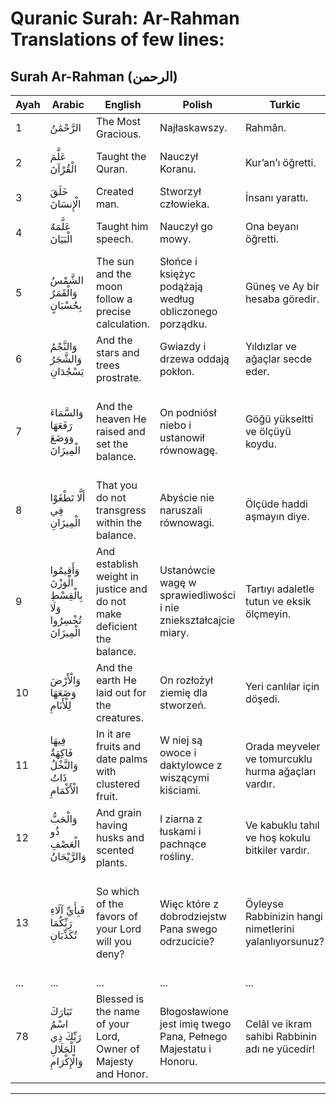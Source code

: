 # Quranic Surah: Ar-Rahman Translations of few lines:

## Surah Ar-Rahman (الرحمن)

| Ayah | Arabic | English | Polish | Turkic | Bangla |
|------|---------|---------|--------|--------|--------|
| 1 | الرَّحْمَٰنُ | The Most Gracious. | Najłaskawszy. | Rahmân. | পরম দয়ালু। |
| 2 | عَلَّمَ الْقُرْآنَ | Taught the Quran. | Nauczył Koranu. | Kur’an’ı öğretti. | কুরআন শিক্ষা দিয়েছেন। |
| 3 | خَلَقَ الْإِنسَانَ | Created man. | Stworzył człowieka. | İnsanı yarattı. | মানুষ সৃষ্টি করেছেন। |
| 4 | عَلَّمَهُ الْبَيَانَ | Taught him speech. | Nauczył go mowy. | Ona beyanı öğretti. | তাকে ভাষা শিক্ষা দিয়েছেন। |
| 5 | الشَّمْسُ وَالْقَمَرُ بِحُسْبَانٍ | The sun and the moon follow a precise calculation. | Słońce i księżyc podążają według obliczonego porządku. | Güneş ve Ay bir hesaba göredir. | সূর্য ও চন্দ্র নির্ধারিত নিয়ম অনুযায়ী চলে। |
| 6 | وَالنَّجْمُ وَالشَّجَرُ يَسْجُدَانِ | And the stars and trees prostrate. | Gwiazdy i drzewa oddają pokłon. | Yıldızlar ve ağaçlar secde eder. | তারকা ও গাছ সিজদা করে। |
| 7 | وَالسَّمَاءَ رَفَعَهَا وَوَضَعَ الْمِيزَانَ | And the heaven He raised and set the balance. | On podniósł niebo i ustanowił równowagę. | Göğü yükseltti ve ölçüyü koydu. | তিনি আকাশকে উঁচু করেছেন এবং সমতা স্থাপন করেছেন। |
| 8 | أَلَّا تَطْغَوْا فِي الْمِيزَانِ | That you do not transgress within the balance. | Abyście nie naruszali równowagi. | Ölçüde haddi aşmayın diye. | যাতে তোমরা ওজনে সীমালঙ্ঘন না কর। |
| 9 | وَأَقِيمُوا الْوَزْنَ بِالْقِسْطِ وَلَا تُخْسِرُوا الْمِيزَانَ | And establish weight in justice and do not make deficient the balance. | Ustanówcie wagę w sprawiedliwości i nie zniekształcajcie miary. | Tartıyı adaletle tutun ve eksik ölçmeyin. | তোমরা ন্যায়সঙ্গত ওজন কর এবং ওজনে কম দিও না। |
| 10 | وَالْأَرْضَ وَضَعَهَا لِلْأَنَامِ | And the earth He laid out for the creatures. | On rozłożył ziemię dla stworzeń. | Yeri canlılar için döşedi. | তিনি পৃথিবীকে জীবের জন্য বিছিয়ে দিয়েছেন। |
| 11 | فِيهَا فَاكِهَةٌ وَالنَّخْلُ ذَاتُ الْأَكْمَامِ | In it are fruits and date palms with clustered fruit. | W niej są owoce i daktylowce z wiszącymi kiściami. | Orada meyveler ve tomurcuklu hurma ağaçları vardır. | এতে ফলমূল ও আবৃত খর্জুর গাছ রয়েছে। |
| 12 | وَالْحَبُّ ذُو الْعَصْفِ وَالرَّيْحَانُ | And grain having husks and scented plants. | I ziarna z łuskami i pachnące rośliny. | Ve kabuklu tahıl ve hoş kokulu bitkiler vardır. | এতে আবৃত শস্য ও সুগন্ধি গাছ রয়েছে। |
| 13 | فَبِأَيِّ آلَاءِ رَبِّكُمَا تُكَذِّبَانِ | So which of the favors of your Lord will you deny? | Więc które z dobrodziejstw Pana swego odrzucicie? | Öyleyse Rabbinizin hangi nimetlerini yalanlıyorsunuz? | তবে তোমরা তোমাদের পালনকর্তার কোন অনুগ্রহকে অস্বীকার করবে? |
| ... | ... | ... | ... | ... | ... |
| 78 | تَبَارَكَ اسْمُ رَبِّكَ ذِي الْجَلَالِ وَالْإِكْرَامِ | Blessed is the name of your Lord, Owner of Majesty and Honor. | Błogosławione jest imię twego Pana, Pełnego Majestatu i Honoru. | Celâl ve ikram sahibi Rabbinin adı ne yücedir! | মহিমান্বিত ও সম্মানিত তোমার পালনকর্তার নাম বরকতময়। |

---



